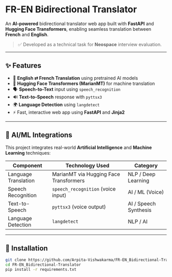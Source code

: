 # FR-EN Bidirectional Translator

An **AI-powered** bidirectional translator web app built with **FastAPI** and **Hugging Face Transformers**, enabling seamless translation between **French** and **English**.

> ✅ Developed as a technical task for **Neospace** interview evaluation.

---

## ✨ Features

- 🔁 **English ⇄ French Translation** using pretrained AI models
- 🧠 **Hugging Face Transformers (MarianMT)** for machine translation
- 🗣️ **Speech-to-Text** input using `speech_recognition`
- 🔊 **Text-to-Speech** response with `pyttsx3`
- 🌍 **Language Detection** using `langdetect`
- ⚡ Fast, interactive web app using **FastAPI** and **Jinja2**

---

## 🤖 AI/ML Integrations

This project integrates real-world **Artificial Intelligence** and **Machine Learning** techniques:

| Component            | Technology Used                       | Category          |
|----------------------|----------------------------------------|-------------------|
| Language Translation | MarianMT via Hugging Face Transformers | NLP / Deep Learning |
| Speech Recognition   | `speech_recognition` (voice input)     | AI / ML (Voice)   |
| Text-to-Speech       | `pyttsx3` (voice output)               | AI / Speech Synthesis |
| Language Detection   | `langdetect`                           | NLP / AI          |

---

## 🚀 Installation

```bash
git clone https://github.com/Arpita-Vishwakarma/FR-EN_Bidirectional-Translator.git
cd FR-EN_Bidirectional-Translator
pip install -r requirements.txt
